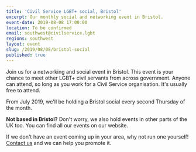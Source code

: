 ```yaml
---
title: 'Civil Service LGBT+ social, Bristol'
excerpt: Our monthly social and networking event in Bristol.
event-date: 2019-08-08 17:00:00
location: To be confirmed
email: southwest@civilservice.lgbt
regions: southwest
layout: event
slug: /2019/08/08/bristol-social
published: true
---
```

Join us for a networking and social event in Bristol. This event is your chance to meet other LGBT+ civil servants from across government. Anyone can attend, so long as you work for a Civil Service organisation. It's usually free to attend.

From July 2019, we'll be holding a Bristol social every second Thursday of the month.

**Not based in Bristol?** Don't worry, we also hold events in other parts of the UK too. You can find all our events on our website.

If we don't have an event coming up in your area, why not run one yourself! [Contact us](/about/contact-us/) and we can help you promote it.
